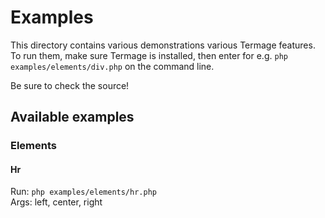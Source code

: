 # Examples

This directory contains various demonstrations various Termage features.  
To run them, make sure Termage is installed, then enter for e.g. `php examples/elements/div.php` on the command line.  

Be sure to check the source!

## Available examples 

### Elements

#### Hr

Run: `php examples/elements/hr.php`  
Args: left, center, right 